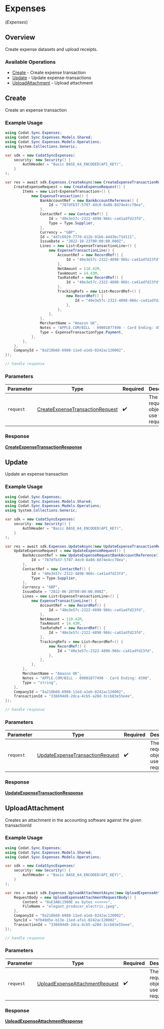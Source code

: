 # Expenses
(*Expenses*)

## Overview

Create expense datasets and upload receipts.

### Available Operations

* [Create](#create) - Create expense transaction
* [Update](#update) - Update expense-transactions
* [UploadAttachment](#uploadattachment) - Upload attachment

## Create

Create an expense transaction

### Example Usage

```csharp
using Codat.Sync.Expenses;
using Codat.Sync.Expenses.Models.Shared;
using Codat.Sync.Expenses.Models.Operations;
using System.Collections.Generic;

var sdk = new CodatSyncExpenses(
    security: new Security() {
        AuthHeader = "Basic BASE_64_ENCODED(API_KEY)",
    }
);

var res = await sdk.Expenses.CreateAsync(new CreateExpenseTransactionRequest() {
    CreateExpenseRequest = new CreateExpenseRequest() {
        Items = new List<ExpenseTransaction>() {
            new ExpenseTransaction() {
                BankAccountRef = new BankAccountReference() {
                    Id = "787dfb37-5707-4dc0-8a86-8d74e4cc78ea",
                },
                ContactRef = new ContactRef() {
                    Id = "40e3e57c-2322-4898-966c-ca41adfd23fd",
                    Type = Type.Supplier,
                },
                Currency = "GBP",
                Id = "4d7c6929-7770-412b-91bb-44d3bc71d111",
                IssueDate = "2022-10-23T00:00:00.000Z",
                Lines = new List<ExpenseTransactionLine>() {
                    new ExpenseTransactionLine() {
                        AccountRef = new RecordRef() {
                            Id = "40e3e57c-2322-4898-966c-ca41adfd23fd",
                        },
                        NetAmount = 110.42M,
                        TaxAmount = 14.43M,
                        TaxRateRef = new RecordRef() {
                            Id = "40e3e57c-2322-4898-966c-ca41adfd23fd",
                        },
                        TrackingRefs = new List<RecordRef>() {
                            new RecordRef() {
                                Id = "40e3e57c-2322-4898-966c-ca41adfd23fd",
                            },
                        },
                    },
                },
                MerchantName = "Amazon UK",
                Notes = "APPLE.COM/BILL - 09001077498 - Card Ending: 4590",
                Type = ExpenseTransactionType.Payment,
            },
        },
    },
    CompanyId = "8a210b68-6988-11ed-a1eb-0242ac120002",
});

// handle response
```

### Parameters

| Parameter                                                                                     | Type                                                                                          | Required                                                                                      | Description                                                                                   |
| --------------------------------------------------------------------------------------------- | --------------------------------------------------------------------------------------------- | --------------------------------------------------------------------------------------------- | --------------------------------------------------------------------------------------------- |
| `request`                                                                                     | [CreateExpenseTransactionRequest](../../Models/Operations/CreateExpenseTransactionRequest.md) | :heavy_check_mark:                                                                            | The request object to use for the request.                                                    |


### Response

**[CreateExpenseTransactionResponse](../../Models/Operations/CreateExpenseTransactionResponse.md)**


## Update

Update an expense transaction

### Example Usage

```csharp
using Codat.Sync.Expenses;
using Codat.Sync.Expenses.Models.Shared;
using Codat.Sync.Expenses.Models.Operations;
using System.Collections.Generic;

var sdk = new CodatSyncExpenses(
    security: new Security() {
        AuthHeader = "Basic BASE_64_ENCODED(API_KEY)",
    }
);

var res = await sdk.Expenses.UpdateAsync(new UpdateExpenseTransactionRequest() {
    UpdateExpenseRequest = new UpdateExpenseRequest() {
        BankAccountRef = new UpdateExpenseRequestBankAccountReference() {
            Id = "787dfb37-5707-4dc0-8a86-8d74e4cc78ea",
        },
        ContactRef = new ContactRef() {
            Id = "40e3e57c-2322-4898-966c-ca41adfd23fd",
            Type = Type.Supplier,
        },
        Currency = "GBP",
        IssueDate = "2022-06-28T00:00:00.000Z",
        Lines = new List<ExpenseTransactionLine>() {
            new ExpenseTransactionLine() {
                AccountRef = new RecordRef() {
                    Id = "40e3e57c-2322-4898-966c-ca41adfd23fd",
                },
                NetAmount = 110.42M,
                TaxAmount = 14.43M,
                TaxRateRef = new RecordRef() {
                    Id = "40e3e57c-2322-4898-966c-ca41adfd23fd",
                },
                TrackingRefs = new List<RecordRef>() {
                    new RecordRef() {
                        Id = "40e3e57c-2322-4898-966c-ca41adfd23fd",
                    },
                },
            },
        },
        MerchantName = "Amazon UK",
        Notes = "APPLE.COM/BILL - 09001077498 - Card Ending: 4590",
        Type = "string",
    },
    CompanyId = "8a210b68-6988-11ed-a1eb-0242ac120002",
    TransactionId = "336694d8-2dca-4cb5-a28d-3ccb83e55eee",
});

// handle response
```

### Parameters

| Parameter                                                                                     | Type                                                                                          | Required                                                                                      | Description                                                                                   |
| --------------------------------------------------------------------------------------------- | --------------------------------------------------------------------------------------------- | --------------------------------------------------------------------------------------------- | --------------------------------------------------------------------------------------------- |
| `request`                                                                                     | [UpdateExpenseTransactionRequest](../../Models/Operations/UpdateExpenseTransactionRequest.md) | :heavy_check_mark:                                                                            | The request object to use for the request.                                                    |


### Response

**[UpdateExpenseTransactionResponse](../../Models/Operations/UpdateExpenseTransactionResponse.md)**


## UploadAttachment

Creates an attachment in the accounting software against the given transactionId

### Example Usage

```csharp
using Codat.Sync.Expenses;
using Codat.Sync.Expenses.Models.Shared;
using Codat.Sync.Expenses.Models.Operations;

var sdk = new CodatSyncExpenses(
    security: new Security() {
        AuthHeader = "Basic BASE_64_ENCODED(API_KEY)",
    }
);

var res = await sdk.Expenses.UploadAttachmentAsync(new UploadExpenseAttachmentRequest() {
    RequestBody = new UploadExpenseAttachmentRequestBody() {
        Content = "0xE3ABc1980E as bytes <<<>>>",
        FileName = "elegant_producer_electric.jpeg",
    },
    CompanyId = "8a210b68-6988-11ed-a1eb-0242ac120002",
    SyncId = "6fb40d5e-b13e-11ed-afa1-0242ac120002",
    TransactionId = "336694d8-2dca-4cb5-a28d-3ccb83e55eee",
});

// handle response
```

### Parameters

| Parameter                                                                                   | Type                                                                                        | Required                                                                                    | Description                                                                                 |
| ------------------------------------------------------------------------------------------- | ------------------------------------------------------------------------------------------- | ------------------------------------------------------------------------------------------- | ------------------------------------------------------------------------------------------- |
| `request`                                                                                   | [UploadExpenseAttachmentRequest](../../Models/Operations/UploadExpenseAttachmentRequest.md) | :heavy_check_mark:                                                                          | The request object to use for the request.                                                  |


### Response

**[UploadExpenseAttachmentResponse](../../Models/Operations/UploadExpenseAttachmentResponse.md)**

